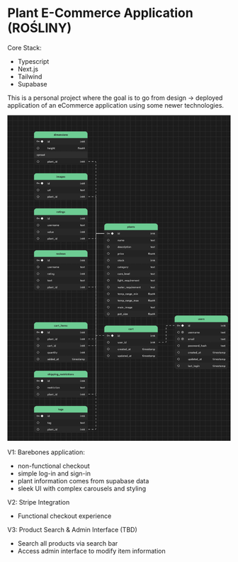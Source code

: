 # Plant E-Commerce Application (ROŚLINY)

Core Stack:

- Typescript
- Next.js
- Tailwind
- Supabase

This is a personal project where the goal is to go from design -> deployed application of an eCommerce application using some newer technologies.

![schema](assets/img/schema.png)

V1: Barebones application:

- non-functional checkout
- simple log-in and sign-in
- plant information comes from supabase data
- sleek UI with complex carousels and styling

V2: Stripe Integration

- Functional checkout experience

V3: Product Search & Admin Interface (TBD)

- Search all products via search bar
- Access admin interface to modify item information
